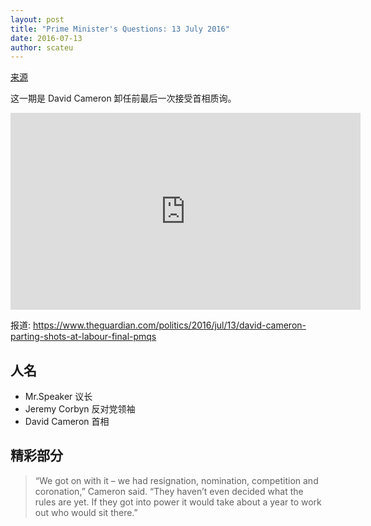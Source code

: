 ```yaml
---
layout: post
title: "Prime Minister's Questions: 13 July 2016"
date: 2016-07-13
author: scateu
---
```


[来源](http://www.parliament.uk/business/news/2016/july/prime-ministers-questions-13-july-2016/)

这一期是 David Cameron 卸任前最后一次接受首相质询。

<iframe width="560" height="315" src="https://www.youtube.com/embed/9MoHS_GK4dM" frameborder="0" allowfullscreen></iframe>

报道: <https://www.theguardian.com/politics/2016/jul/13/david-cameron-parting-shots-at-labour-final-pmqs>

## 人名

 - Mr.Speaker 议长
 - Jeremy Corbyn 反对党领袖
 - David Cameron 首相


## 精彩部分

> “We got on with it – we had resignation, nomination, competition and coronation,” Cameron said. “They haven’t even decided what the rules are yet. If they got into power it would take about a year to work out who would sit there.”
